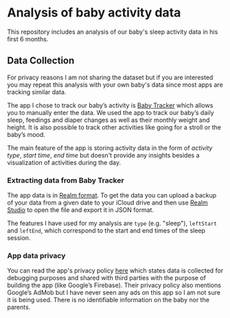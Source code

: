 # Analysis of baby activity data

This repository includes an analysis of our baby's sleep activity data in his first 6 months.

## Data Collection

For privacy reasons I am not sharing the dataset but if you are interested you may repeat this analysis with your own baby's data since most apps are tracking similar data.

The app I chose to track our baby’s activity is [Baby Tracker](https://apps.apple.com/bz/app/baby-tracker/id1439575933) which allows you to manually enter the data. We used the app to track our baby’s daily sleep, feedings and diaper changes as well as their monthly weight and height. It is also possible to track other activities like going for a stroll or the baby’s mood. 

The main feature of the app is storing activity data in the form of *activity type*, *start time*, *end time* but doesn't provide any insights besides a visualization of activities during the day.

### Extracting data from Baby Tracker

The app data is in [Realm format](https://realm.io/). To get the data you can upload a backup of your data from a given date to your iCloud drive and then use [Realm Studio](https://www.mongodb.com/docs/realm-legacy/products/realm-studio.html) to open the file and export it in JSON format.

The features I have used for my analysis are `type` (e.g. "sleep"), `leftStart` and `leftEnd`, which correspond to the start and end times of the sleep session.

### App data privacy

You can read the app's privacy policy [here](https://neiman.tilda.ws/mybaby-privacy-policy) which states data is collected for debugging purposes and shared with third parties with the purpose of building the app (like Google’s Firebase). Their privacy policy also mentions Google’s AdMob but I have never seen any ads on this app so I am not sure it is being used. There is no identifiable information on the baby nor the parents.


